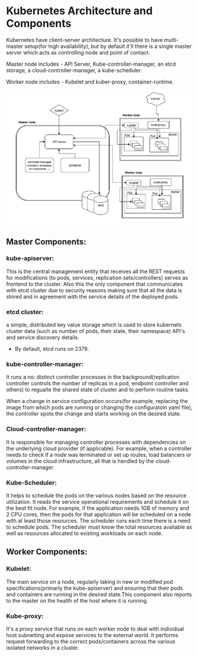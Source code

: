 # Kubernetes Architecture and Components

Kubernetes have client-server architecture. It's possible to have multi-master setup(for high availability), but by default it'll there is a single master server which acts as controlling node and point of contact.

Master node includes - API Server, Kube-controller-manager, an etcd storage, a cloud-controller-manager, a kube-scheduler.

Worker node includes - Kubelet and kuber-proxy, container-runtime.

![alt text](image.png)

## Master Components:

### kube-apiserver:

This is the central management entity that receives all the REST requests for modifications (to pods, services, replication sets/controllers) serves as frontend to the cluster. Also this the only component that communicates with etcd cluster due to security reasons making sure that all the data is stored and in agreement with the service details of the deployed pods.

### etcd cluster:

a simple, distributed key value storage which is used to store kubernets cluster data (such as number of pods, their state, their namespace) API's and service discovery details.

- By default, etcd runs on 2379.

### kube-controller-manager:

It runs a no: distinct controller processes in the background(replication controller controls the number of replicas in a pod, endpoint controller and others) to regualte the shared state of cluster and to perform routine tasks.

When a change in service configuration occurs(for example, replacing the image from which pods are running or changing the configuratoin yaml file), the controller spots the change and starts working on the desired state.

### Cloud-controller-manager:

It is responsible for managing controller processes with dependencies on the underlying cloud provider (if applicable). For example, when a controller needs to check if a node was terminated or set up routes, load balancers or volumes in the cloud infrastructure, all that is handled by the cloud-controller-manager.

### Kube-Scheduler:

It helps to schedule the pods on the various nodes based on the resource utilization. It reads the service operational requirements and schedule it on the best fit node. For example, if the application needs 1GB of memory and 2 CPU cores, then the pods for that application will be scheduled on a node with at least those resources.
The scheduler runs each time there is a need to schedule pods. The scheduler must know the total resources available as well as resources allocated to existing workloads on each node.

## Worker Components:

### Kubelet:

The main service on a node, regularly taking in new or modified pod specifications(primarly the kube-apiserver) and ensuring that their pods and containers are running in the desired state.This component also reports to the master on the health of the host where it is running.

### Kube-proxy:

It's a proxy service that runs on each worker node to deal with individual host subnetting and expose services to the external world. It performs request forwarding to the correct pods/containers across the various isolated networks in a cluster.
